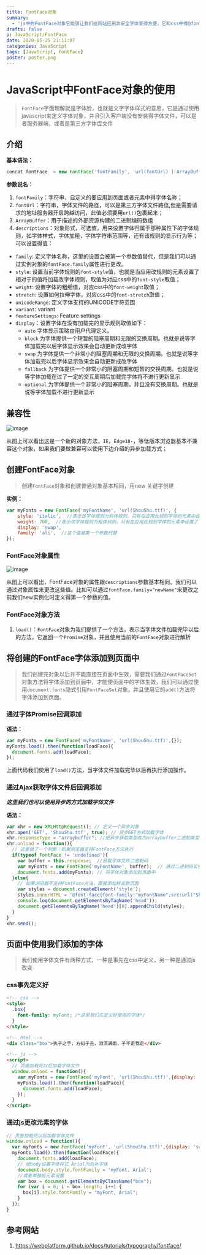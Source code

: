 ```yaml
---
title: FontFace对象
summary:
  - 'js中的FontFace对象它能够让我们给网站应用非安全字体变得方便，它和css中得@font-face相对应，@font-face是通过css来引入字体库文件，然后通过css的font-family来应用字体，此对象是用js来声明一个字体对象然后应用倒网站中。'
drafts: false
p: JavaScript/FontFace
date: 2020-05-25 21:11:07
categories: JavaScript
tags: [JavaScript, FontFace]
poster: poster.png
---
```


# JavaScript中FontFace对象的使用
> `FontFace`字面理解就是字体脸，也就是文字字体样式的意思，它是通过使用javascript来定义字体对象，并且引入客户端没有安装得字体文件，可以是者服务器端，或者是第三方字体库文件

## 介绍

**基本语法：**
```javascript
concat fontFace  = new FontFace('fontFamily', 'url(fontUrl) | ArrayBuffer', descriptors);
```
**参数说名：**
1. `fontFamily`：字符串，自定义的要应用到页面或者元素中得字体名称；
2. `fontUrl`：字符串，字体文件的路径，可以是第三方字体文件路径,但是需要请求的地址服务器开启跨越访问，此值必须要用`url()`包裹起来；
3. `ArrayBuffer`：用于描述的外部资源构建的二进制编码数组
4. `descriptions`：对象形式，可选值，用来设置字体归属于那种属性下的字体规则，如字体样式，字体加粗，字体字符串范围等，还有该规则的显示行为等；可以设置得值：
  - `family`: 定义字体名称，这里的设置会被第一个参数值替代，但是我们可以通过实例对象的`fontFace.family`属性进行更改。
  - `style`: 设置当前字体规则的`font-style`值，也就是当应用改规则的元素设置了相对于的值将加载改字体规则，取值为对应css中的`font-style`取值；
  - `weight`: 设置字体的粗细值，对应css中的`font-weight`取值；
  - `stretch`: 设置如何拉伸字体，对应css中的`font-stretch`取值；
  - `unicodeRange`: 定义字体支持的UNICODE字符范围
  - `variant`: variant
  - `featureSettings`: Feature settings
  - `display`：设置字体在没有加载完的显示规则取值如下：
    - `auto` 字体显示策略由用户代理定义。
    - `block` 为字体提供一个短暂的阻塞周期和无限的交换周期。也就是说等字体加载完以后字体显示效果会自动更新成改字体
    - `swap` 为字体提供一个非常小的阻塞周期和无限的交换周期。也就是说等字体加载完以后字体显示效果会自动更新成改字体
    - `fallback` 为字体提供一个非常小的阻塞周期和短暂的交换周期。也就是说等字体加载在过了一定的交互周期后加载完字体将不进行更新显示
    - `optional` 为字体提供一个非常小的阻塞周期，并且没有交换周期。也就是说等字体加载不进行更新显示


## 兼容性

![image](FontFace_caniuse.png)

从图上可以看出这是一个新的对象方法，`IE`，`Edge18-`，等低版本浏览器基本不兼容这个对象，如果我们要做兼容可以使用下边介绍的异步加载方式；


## 创建FontFace对象
> 创建`FontFace`对象和创建普通对象基本相同，用new 关键字创建

**实例：**

```javascript
var myFonts = new FontFace('myFontName', 'url(ShouShu.ttf)', {
    style: 'italic',  //表示该字体规则为斜体规则，只有在应用此规则字体的元素中设置了`font-style:italic`时应用该规则
    weight: 700,  //表示改字体规则为粗体规则，只有在应用此规则字体的元素中设置了`font-weight:700|bold`时应用改规则
    display: 'swap',
    family: 'ali',  //这个值被第一个参数代替
});
```

### FontFace对象属性

![image](fontFace_object_property.png)

从图上可以看出，FontFace对象的属性跟`descriptions`参数基本相同。我们可以通过对象属性来更改这些值。比如可以通过`fontFace.family="newName"`来更改之前我们new实例化时定义得第一个参数的值。

### FontFace对象方法

1. `load()`：`FontFace`对象为我们提供了一个方法，表示当字体文件加载完毕以后的方法，它返回一个`Promise`对象，并且使用当前的`FontFace`对象进行解析


## 将创建的FontFace字体添加到页面中
> 我们创建完对象以后并不能直接在页面中生效，需要我们通过`FontFaceSet`对象方法将字体添加到页面中，才能使页面中的字体生效，我们可以通过使用`document.fonts`隐式引用`FontFaceSet`对象，并且使用它的`add()`方法将字体添加到页面。

### 通过字体Promise回调添加
**语法：**

```javascript
var myFonts = new FontFace('myFontName', 'url(ShouShu.ttf)',{});
myFonts.load().then(function(loadFace){
  document.fonts.add(loadFace);
});
```
上面代码我们使用了`load()`方法，当字体文件加载完毕以后再执行添加操作。

### 通过Ajax获取字体文件后回调添加
_**这里我们也可以使用异步的方式加载字体文件**_

**语法：**

```javascript
var xhr = new XMLHttpRequest(); // 定义一个异步对象
xhr.open('GET', 'ShouShu.ttf', true); // 异步GET方式加载字体
xhr.responseType = "arraybuffer"; //把异步获取类型改为arraybuffer二进制类型
xhr.onload = function(){
  // 这里做了一个判断：如果浏览器支持FontFace方法执行
  if(typeof FontFace != 'undefined'){
    var buffer = this.response;  //获取字体文件二进制码
    var myFonts = new FontFace('myFontName', buffer);  // 通过二进制码实例化字体对象
    document.fonts.add(myFonts); // 将字体对象添加到页面中
  }else{
    // 如果浏览器不支持FontFace方法，直接添加样式到页面
    var styles = document.createElement('style');
    styles.innerHTML = '@font-face{font-family:"myFontName";src:url("ShouShu.ttf") format("truetype");font-display:swap;}';
    console.log(document.getElementsByTagName('head'));
    document.getElementsByTagName('head')[0].appendChild(styles);
  }
}
xhr.send();
```

## 页面中使用我们添加的字体

> 我们使用字体文件有两种方式，一种是事先在css中定义，另一种是通过js改变

### css事先定义好

```html
<!-- css -->
<style>
  .box{
    font-family: myFont; /*这里我们先定义好使用的字体*/
  }
</style>

<!-- html -->
<div class="box">执子之手，方知子丑，泪流满面，子不走我走</div>

<!-- js -->
<script>
  // 页面加载完以后加载字体文件
  window.onload = function(){
    var myFonts = new FontFace('myFont', 'url(ShouShu.ttf)',{display: 'swap'});
    myFonts.load().then(function(loadFace){
      document.fonts.add(loadFace);
    });
  }
</script>
```
### 通过js更改元素的字体

```javascript
// 页面加载完以后加载字体文件
window.onload = function(){
  var myFonts = new FontFace('myFont', 'url(ShouShu.ttf)',{display: 'swap'});
  myFonts.load().then(function(loadFace){
    document.fonts.add(loadFace);
    // 给body设置字体样式 Arial为后补字体
    document.body.style.fontFamily = 'myFont, Arial';
    //或者单独给元素设置
    var box = document.getElementsByClassName("box");
    for (var i = 0; i < box.length; i++) {
      box[i].style.fontFamily = "myFont, Arial";
    }
  });
}
```

## 参考网站
1. https://webplatform.github.io/docs/tutorials/typography/fontface/
